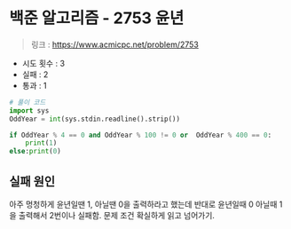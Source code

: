 # 백준 알고리즘 - 2753 윤년

> 링크 : https://www.acmicpc.net/problem/2753

- 시도 횟수 : 3
- 실패 : 2
- 통과 : 1

```py
# 풀이 코드
import sys
OddYear = int(sys.stdin.readline().strip())

if OddYear % 4 == 0 and OddYear % 100 != 0 or  OddYear % 400 == 0:
    print(1)
else:print(0)
```

## 실패 원인

아주 멍청하게 윤년일땐 1, 아닐땐 0을 출력하라고 했는데 반대로 윤년일때 0 아닐때 1을 출력해서 2번이나 실패함. 문제 조건 확실하게 읽고 넘어가기.
